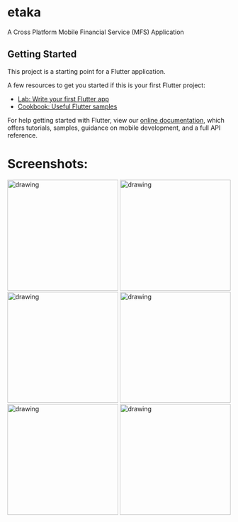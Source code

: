 # etaka
A Cross Platform Mobile Financial Service (MFS) Application

## Getting Started

This project is a starting point for a Flutter application.

A few resources to get you started if this is your first Flutter project:

- [Lab: Write your first Flutter app](https://flutter.dev/docs/get-started/codelab)
- [Cookbook: Useful Flutter samples](https://flutter.dev/docs/cookbook)

For help getting started with Flutter, view our
[online documentation](https://flutter.dev/docs), which offers tutorials,
samples, guidance on mobile development, and a full API reference.

# Screenshots:

<img src="https://github.com/ssoad/etaka/raw/master/docs/imgs/1.png" alt="drawing" style="width:250px;"/> 
<img src="https://github.com/ssoad/etaka/raw/master/docs/imgs/2.png" alt="drawing" style="width:250px;"/> 
<img src="https://github.com/ssoad/etaka/raw/master/docs/imgs/3.png" alt="drawing" style="width:250px;"/> 
<img src="https://github.com/ssoad/etaka/raw/master/docs/imgs/4.png" alt="drawing" style="width:250px;"/> 
<img src="https://github.com/ssoad/etaka/raw/master/docs/imgs/5.png" alt="drawing" style="width:250px;"/> 
<img src="https://github.com/ssoad/etaka/raw/master/docs/imgs/6.png" alt="drawing" style="width:250px;"/>
